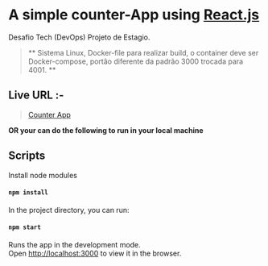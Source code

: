 # A simple counter-App using [React.js](https://reactjs.org)

Desafio Tech (DevOps) Projeto de Estagio.

> **  Sistema Linux, Docker-file para realizar build, o container deve ser Docker-compose, portão diferente da padrão 3000 trocada para 4001.  **

## Live URL :-

> [Counter App](https://obscure-waters-60500.herokuapp.com)

**OR your can do the following to run in your local machine**

## Scripts

Install node modules

#### `npm install`

In the project directory, you can run:

#### `npm start`

Runs the app in the development mode.<br>
Open [http://localhost:3000](http://localhost:4001) to view it in the browser.
